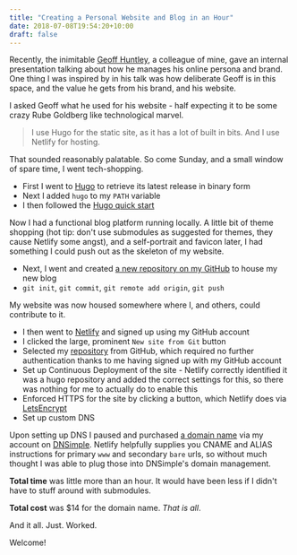 ```yaml
---
title: "Creating a Personal Website and Blog in an Hour"
date: 2018-07-08T19:54:20+10:00
draft: false
---
```


Recently, the inimitable [Geoff Huntley](https://ghuntley.com/about/), a colleague of mine, gave an internal presentation talking about how he manages his online persona and brand. One thing I was inspired by in his talk was how deliberate Geoff is in this space, and the value he gets from his brand, and his website.

I asked Geoff what he used for his website - half expecting it to be some crazy Rube Goldberg like technological marvel.

> I use Hugo for the static site, as it has a lot of built in bits. And I use Netlify for hosting.

That sounded reasonably palatable. So come Sunday, and a small window of spare time, I went tech-shopping.

* First I went to [Hugo](https://gohugo.io/getting-started/installing/) to retrieve its latest release in binary form
* Next I added `hugo` to my `PATH` variable
* I then followed the [Hugo quick start](https://gohugo.io/getting-started/quick-start/)

Now I had a functional blog platform running locally. A little bit of theme shopping (hot tip: don't use submodules as suggested for themes, they cause Netlify some angst), and a self-portrait and favicon later, I had something I could push out as the skeleton of my website.

* Next, I went and created [a new repository on my GitHub](https://github.com/andrewabest/andrewbestdotcom) to house my new blog
* `git init`, `git commit`, `git remote add origin`, `git push`

My website was now housed somewhere where I, and others, could contribute to it.

* I then went to [Netlify](https://www.netlify.com/) and signed up using my GitHub account
* I clicked the large, prominent `New site from Git` button
* Selected my [repository](https://github.com/andrewabest/andrewbestdotcom) from GitHub, which required no further authentication thanks to me having signed up with my GitHub account
* Set up Continuous Deployment of the site - Netlify correctly identified it was a hugo repository and added the correct settings for this, so there was nothing for me to actually do to enable this
* Enforced HTTPS for the site by clicking a button, which Netlify does via [LetsEncrypt](https://letsencrypt.org/)
* Set up custom DNS

Upon setting up DNS I paused and purchased [a domain name](https://www.andrew-best.com) via my account on [DNSimple](https://dnsimple.com). Netlify helpfully supplies you CNAME and ALIAS instructions for primary `www` and secondary `bare` urls, so without much thought I was able to plug those into DNSimple's domain management.

**Total time** was little more than an hour. It would have been less if I didn't have to stuff around with submodules.

**Total cost** was $14 for the domain name. _That is all_.

And it all. Just. Worked.

Welcome!